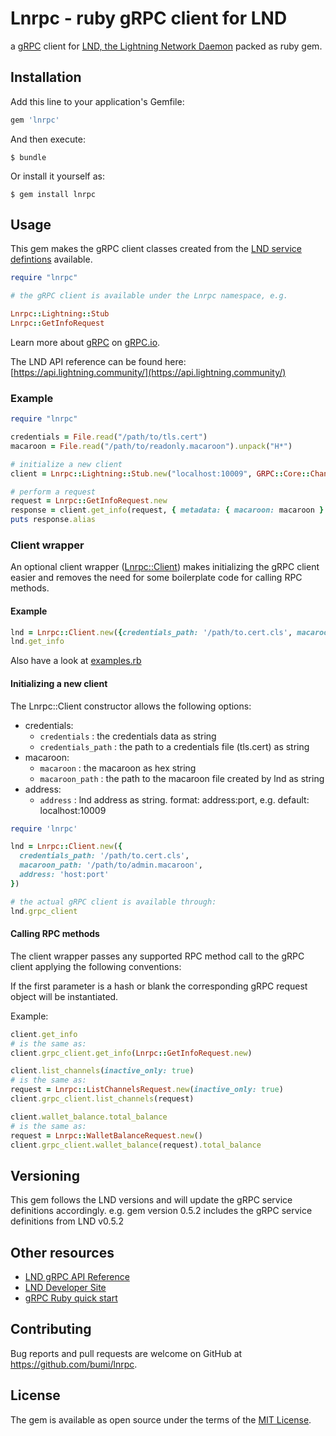 # Lnrpc - ruby gRPC client for LND

a [gRPC](https://grpc.io/) client for [LND, the Lightning Network Daemon](https://github.com/lightningnetwork/lnd/) packed as ruby gem. 


## Installation

Add this line to your application's Gemfile:

```ruby
gem 'lnrpc'
```

And then execute:

    $ bundle

Or install it yourself as:

    $ gem install lnrpc

## Usage

This gem makes the gRPC client classes created from the [LND service defintions](https://github.com/lightningnetwork/lnd/tree/master/lnrpc) available.  

```ruby
require "lnrpc"

# the gRPC client is available under the Lnrpc namespace, e.g. 

Lnrpc::Lightning::Stub
Lnrpc::GetInfoRequest
```

Learn more about [gRPC](https://grpc.io/) on [gRPC.io](https://grpc.io/).

The LND API reference can be found here: [https://api.lightning.community/](https://api.lightning.community/)

### Example

```ruby
require "lnrpc"

credentials = File.read("/path/to/tls.cert") 
macaroon = File.read("/path/to/readonly.macaroon").unpack("H*")

# initialize a new client
client = Lnrpc::Lightning::Stub.new("localhost:10009", GRPC::Core::ChannelCredentials.new(self.credentials))

# perform a request
request = Lnrpc::GetInfoRequest.new
response = client.get_info(request, { metadata: { macaroon: macaroon } }) #=> Lnrpc::GetInfoResponse
puts response.alias 
```

### Client wrapper

An optional client wrapper ([Lnrpc::Client](https://github.com/bumi/lnrpc/blob/master/lib/lnrpc/client.rb")) makes 
initializing the gRPC client easier and removes the need for some boilerplate code for calling RPC methods.

#### Example
```ruby
lnd = Lnrpc::Client.new({credentials_path: '/path/to.cert.cls', macaroon_path: '/path/to/admin.macaroon'})
lnd.get_info
```

Also have a look at [examples.rb](https://github.com/bumi/lnrpc/blob/master/examples.rb)

#### Initializing a new client

The Lnrpc::Client constructor allows the following options: 

* credentials: 
  - `credentials` : the credentials data as string
  - `credentials_path` : the path to a credentials file (tls.cert) as string
* macaroon: 
  - `macaroon` : the macaroon as hex string
  - `macaroon_path` : the path to the macaroon file created by lnd as string
* address:
  - `address` : lnd address as string. format: address:port, e.g. default: localhost:10009


```ruby
require 'lnrpc'

lnd = Lnrpc::Client.new({
  credentials_path: '/path/to.cert.cls', 
  macaroon_path: '/path/to/admin.macaroon',
  address: 'host:port'
})

# the actual gRPC client is available through:
lnd.grpc_client
```

#### Calling RPC methods

The client wrapper passes any supported RPC method call to the gRPC client applying the following conventions:

If the first parameter is a hash or blank the corresponding gRPC request object will be instantiated. 

Example:

```ruby
client.get_info
# is the same as: 
client.grpc_client.get_info(Lnrpc::GetInfoRequest.new)

client.list_channels(inactive_only: true)
# is the same as: 
request = Lnrpc::ListChannelsRequest.new(inactive_only: true)
client.grpc_client.list_channels(request)

client.wallet_balance.total_balance
# is the same as: 
request = Lnrpc::WalletBalanceRequest.new()
client.grpc_client.wallet_balance(request).total_balance
```


## Versioning

This gem follows the LND versions and will update the gRPC service definitions accordingly. 
e.g. gem version 0.5.2 includes the gRPC service definitions from LND v0.5.2


## Other resources

* [LND gRPC API Reference](https://api.lightning.community)
* [LND Developer Site](https://dev.lightning.community/)
* [gRPC Ruby quick start](https://grpc.io/docs/quickstart/ruby.html)

## Contributing

Bug reports and pull requests are welcome on GitHub at https://github.com/bumi/lnrpc.

## License

The gem is available as open source under the terms of the [MIT License](https://opensource.org/licenses/MIT).
